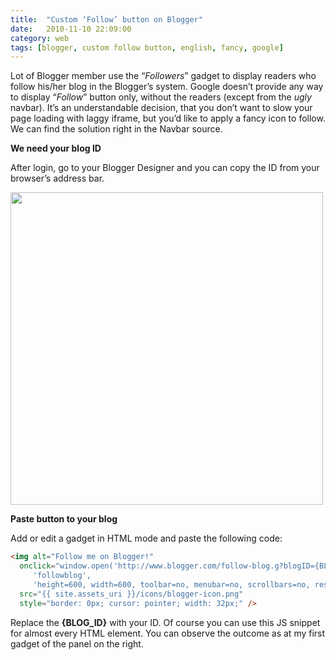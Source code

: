 ```yaml
---
title:  "Custom ‘Follow’ button on Blogger"
date:   2010-11-10 22:09:00
category: web
tags: [blogger, custom follow button, english, fancy, google]
---
```


Lot of Blogger member use the “_Followers_” gadget to display readers who follow his/her blog in the Blogger’s system.
Google doesn’t provide any way  to display “_Follow_” button only, without the readers (except from the *ugly* navbar). It’s an understandable decision, that you don’t want to slow your page loading with laggy iframe, but you’d like to apply a fancy icon to follow. We can find the solution right in the Navbar source.

**We need your blog ID**

After login, go to your Blogger Designer and you can copy the ID from your browser’s address bar.

<img border="0" src="{{ site.assets_uri }}/2010.11/browser-bar.png" width="500" />

**Paste button to your blog**

Add or edit a gadget in HTML mode and paste the following code:

```html
<img alt="Follow me on Blogger!"
  onclick="window.open('http://www.blogger.com/follow-blog.g?blogID={BLOG_ID}',
     'followblog',
     'height=600, width=600, toolbar=no, menubar=no, scrollbars=no, resizable=no, location=no, directories=no, status=no');"
  src="{{ site.assets_uri }}/icons/blogger-icon.png"
  style="border: 0px; cursor: pointer; width: 32px;" />
```

Replace the **{BLOG_ID}** with your ID.
Of course you can use this JS snippet for almost every HTML element.  You can observe the outcome as at my first gadget of the panel on the right.
